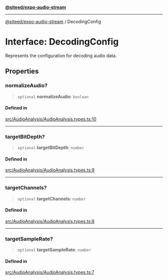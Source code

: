 [**@siteed/expo-audio-stream**](../README.md)

***

[@siteed/expo-audio-stream](../README.md) / DecodingConfig

# Interface: DecodingConfig

Represents the configuration for decoding audio data.

## Properties

### normalizeAudio?

> `optional` **normalizeAudio**: `boolean`

#### Defined in

[src/AudioAnalysis/AudioAnalysis.types.ts:10](https://github.com/deeeed/expo-audio-stream/blob/21209ab9cd7c63e9f57f28eb12d3c981b7525e74/packages/expo-audio-stream/src/AudioAnalysis/AudioAnalysis.types.ts#L10)

***

### targetBitDepth?

> `optional` **targetBitDepth**: `number`

#### Defined in

[src/AudioAnalysis/AudioAnalysis.types.ts:9](https://github.com/deeeed/expo-audio-stream/blob/21209ab9cd7c63e9f57f28eb12d3c981b7525e74/packages/expo-audio-stream/src/AudioAnalysis/AudioAnalysis.types.ts#L9)

***

### targetChannels?

> `optional` **targetChannels**: `number`

#### Defined in

[src/AudioAnalysis/AudioAnalysis.types.ts:8](https://github.com/deeeed/expo-audio-stream/blob/21209ab9cd7c63e9f57f28eb12d3c981b7525e74/packages/expo-audio-stream/src/AudioAnalysis/AudioAnalysis.types.ts#L8)

***

### targetSampleRate?

> `optional` **targetSampleRate**: `number`

#### Defined in

[src/AudioAnalysis/AudioAnalysis.types.ts:7](https://github.com/deeeed/expo-audio-stream/blob/21209ab9cd7c63e9f57f28eb12d3c981b7525e74/packages/expo-audio-stream/src/AudioAnalysis/AudioAnalysis.types.ts#L7)
